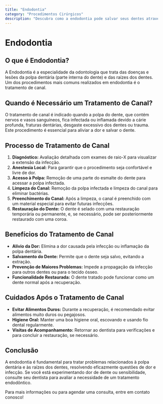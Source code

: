 ```yaml
---
title: "Endodontia"
category: "Procedimentos Cirúrgicos"
description: "Descubra como a endodontia pode salvar seus dentes através de tratamentos de canal que tratam infecções profundas, eliminando a dor e restaurando a saúde dos dentes."
---
```


# Endodontia

## O que é Endodontia?

A Endodontia é a especialidade da odontologia que trata das doenças e lesões da polpa dentária (parte interna do dente) e das raízes dos dentes. Um dos procedimentos mais comuns realizados em endodontia é o tratamento de canal.

## Quando é Necessário um Tratamento de Canal?

O tratamento de canal é indicado quando a polpa do dente, que contém nervos e vasos sanguíneos, fica infectada ou inflamada devido a cárie profunda, fraturas dentárias, desgaste excessivo dos dentes ou trauma. Este procedimento é essencial para aliviar a dor e salvar o dente.

## Processo de Tratamento de Canal

1. **Diagnóstico:** Avaliação detalhada com exames de raio-X para visualizar a extensão da infecção.
2. **Anestesia Local:** Para garantir que o procedimento seja confortável e livre de dor.
3. **Acesso à Polpa:** Remoção de uma parte do esmalte do dente para acessar a polpa infectada.
4. **Limpeza do Canal:** Remoção da polpa infectada e limpeza do canal para eliminar bactérias.
5. **Preenchimento do Canal:** Após a limpeza, o canal é preenchido com um material especial para evitar futuras infecções.
6. **Restauração do Dente:** O dente é selado com uma restauração temporária ou permanente, e, se necessário, pode ser posteriormente restaurado com uma coroa.

## Benefícios do Tratamento de Canal

- **Alívio da Dor:** Elimina a dor causada pela infecção ou inflamação da polpa dentária.
- **Salvamento do Dente:** Permite que o dente seja salvo, evitando a extração.
- **Prevenção de Maiores Problemas:** Impede a propagação da infecção para outros dentes ou para o tecido ósseo.
- **Funcionalidade Restaurada:** O dente tratado pode funcionar como um dente normal após a recuperação.

## Cuidados Após o Tratamento de Canal

- **Evitar Alimentos Duros:** Durante a recuperação, é recomendado evitar alimentos muito duros ou pegajosos.
- **Higiene Oral:** Manter uma boa higiene oral, escovando e usando fio dental regularmente.
- **Visitas de Acompanhamento:** Retornar ao dentista para verificações e para concluir a restauração, se necessário.

## Conclusão

A endodontia é fundamental para tratar problemas relacionados à polpa dentária e às raízes dos dentes, resolvendo eficazmente questões de dor e infecção. Se você está experimentando dor de dente ou sensibilidade, consulte seu dentista para avaliar a necessidade de um tratamento endodôntico.

Para mais informações ou para agendar uma consulta, entre em contato conosco!
